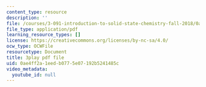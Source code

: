 ```yaml
---
content_type: resource
description: ''
file: /courses/3-091-introduction-to-solid-state-chemistry-fall-2018/0ae4ff2a1eedb0775e07192b5241485c_g9v8zj6VObw.pdf
file_type: application/pdf
learning_resource_types: []
license: https://creativecommons.org/licenses/by-nc-sa/4.0/
ocw_type: OCWFile
resourcetype: Document
title: 3play pdf file
uid: 0ae4ff2a-1eed-b077-5e07-192b5241485c
video_metadata:
  youtube_id: null
---
```

